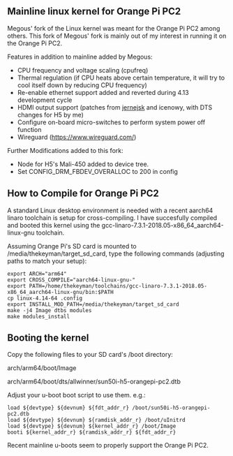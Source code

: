 Mainline linux kernel for Orange Pi PC2
---------------------------------------------------

Megous' fork of the Linux kernel was meant for the Orange Pi PC2 among others. This fork of Megous'
fork is mainly out of my interest in running it on the Orange Pi PC2.

Features in addition to mainline added by Megous:

- CPU frequency and voltage scaling (cpufreq)
- Thermal regulation (if CPU heats above certain temperature, it will try to cool itself down by reducing CPU frequency)
- Re-enable ethernet support added and reverted during 4.13 development cycle
- HDMI output support (patches from [jernejsk](https://github.com/jernejsk/linux-1/tree/h3_hdmi_audio_v1) and icenowy, with DTS changes for H5 by me)
- Configure on-board micro-switches to perform system power off function
- Wireguard (https://www.wireguard.com/)

Further Modifications added to this fork:

- Node for H5's Mali-450 added to device tree.
- Set CONFIG_DRM_FBDEV_OVERALLOC to 200 in config

How to Compile for Orange Pi PC2
--------------------------------

A standard Linux desktop environment is needed with a recent aarch64 linaro toolchain is setup for cross-compiling.
I have succesfully compiled and booted this kernel using the gcc-linaro-7.3.1-2018.05-x86_64_aarch64-linux-gnu toolchain.

Assuming Orange Pi's SD card is mounted to /media/thekeyman/target_sd_card, type the following commands 
(adjusting paths to match your setup):

    export ARCH="arm64"
    export CROSS_COMPILE="aarch64-linux-gnu-"
    export PATH=/home/thekeyman/toolchains/gcc-linaro-7.3.1-2018.05-x86_64_aarch64-linux-gnu/bin:$PATH
    cp linux-4.14-64 .config
    export INSTALL_MOD_PATH=/media/thekeyman/target_sd_card
    make -j4 Image dtbs modules
    make modules_install

Booting the kernel
--------------------

Copy the following files to your SD card's /boot directory:

arch/arm64/boot/Image

arch/arm64/boot/dts/allwinner/sun50i-h5-orangepi-pc2.dtb

Adjust your u-boot boot script to use them. e.g.:

    load ${devtype} ${devnum} ${fdt_addr_r} /boot/sun50i-h5-orangepi-pc2.dtb
    load ${devtype} ${devnum} ${ramdisk_addr_r} /boot/uInitrd
    load ${devtype} ${devnum} ${kernel_addr_r} /boot/Image
    booti ${kernel_addr_r} ${ramdisk_addr_r} ${fdt_addr_r}

Recent mainline u-boots seem to properly support the Orange Pi PC2.
